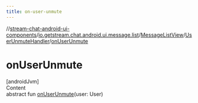 ```yaml
---
title: on-user-unmute
---
```

//[stream-chat-android-ui-components](../../../../index.md)/[io.getstream.chat.android.ui.message.list](../../index.md)/[MessageListView](../index.md)/[UserUnmuteHandler](index.md)/[onUserUnmute](onUserUnmute.md)



# onUserUnmute  
[androidJvm]  
Content  
abstract fun [onUserUnmute](onUserUnmute.md)(user: User)  



